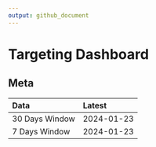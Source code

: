 ```yaml
---
output: github_document
---
```


# Targeting Dashboard



## Meta


|Data           |Latest     |
|:--------------|:----------|
|30 Days Window |2024-01-23 |
|7 Days Window  |2024-01-23 |
